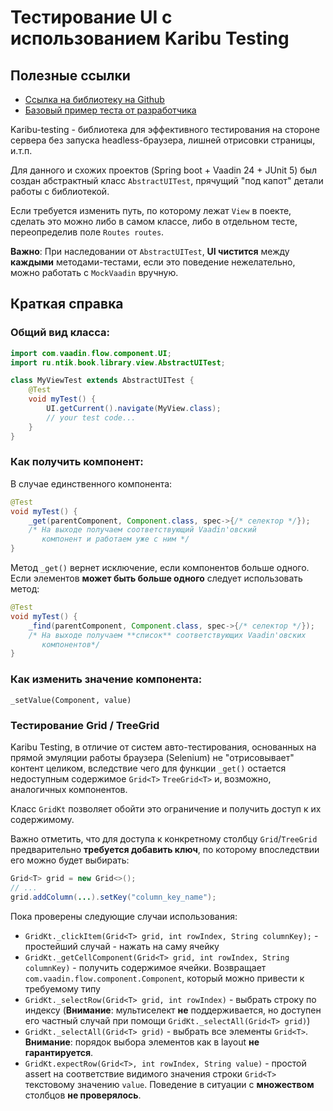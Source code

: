 # Тестирование UI с использованием Karibu Testing

## Полезные ссылки
- [Ссылка на библиотеку на Github](https://github.com/mvysny/karibu-testing)
- [Базовый пример теста от разработчика](https://github.com/mvysny/t-shirt-shop-example/blob/master/src/test/java/com/vaadin/tshirtshop/ApplicationTest.java)

Karibu-testing - библиотека для эффективного тестирования на стороне сервера
без запуска headless-браузера, лишней отрисовки страницы, и.т.п.

Для данного и схожих проектов (Spring boot + Vaadin 24 + JUnit 5)
был создан абстрактный класс `AbstractUITest`, прячущий "под капот" детали
работы с библиотекой.

Если требуется изменить путь, по которому лежат `View` в поекте, сделать это можно
либо в самом классе, либо в отдельном тесте, переопределив поле `Routes routes`. 

**Важно**: При наследовании от `AbstractUITest`, **UI чистится** между **каждыми** методами-тестами,
если это поведение нежелательно, можно работать с `MockVaadin` вручную.

## Краткая справка
### Общий вид класса:

```java
import com.vaadin.flow.component.UI;
import ru.ntik.book.library.view.AbstractUITest;

class MyViewTest extends AbstractUITest {
    @Test
    void myTest() {
        UI.getCurrent().navigate(MyView.class);
        // your test code...
    }
}
```

### Как получить компонент:
В случае единственного компонента:
```java
@Test
void myTest() {
    _get(parentComponent, Component.class, spec->{/* селектор */});
    /* На выходе получаем соответствующий Vaadin'овский
       компонент и работаем уже с ним */
}
```

Метод `_get()` вернет исключение, если компонентов больше одного.<br>
Если элементов **может быть больше одного** следует использовать метод:
```java
@Test
void myTest() {
    _find(parentComponent, Component.class, spec->{/* селектор */});
    /* На выходе получаем **список** соответствующих Vaadin'овских
       компонентов*/
}
```

### Как изменить значение компонента:

`_setValue(Component, value)`

### Тестирование Grid / TreeGrid
Karibu Testing, в отличие от систем авто-тестирования, основанных на прямой эмуляции работы браузера (Selenium)
не "отрисовывает" контент целиком, вследствие чего для функции `_get()` остается недоступным содержимое
`Grid<T>` `TreeGrid<T>` и, возможно, аналогичных компонентов.

Класс `GridKt` позволяет обойти это ограничение и получить доступ к их содержимому.

Важно отметить, что для доступа к конкретному столбцу `Grid`/`TreeGrid` предварительно
**требуется добавить ключ**, по которому впоследствии его можно будет выбирать:
```java
Grid<T> grid = new Grid<>();
// ...
grid.addColumn(...).setKey("column_key_name");
```

Пока проверены следующие случаи использования:
- `GridKt._clickItem(Grid<T> grid, int rowIndex, String columnKey);` - простейший случай - нажать на саму ячейку
- `GridKt._getCellComponent(Grid<T> grid, int rowIndex, String columnKey)` - получить содержимое ячейки. Возвращает `com.vaadin.flow.component.Component`, который можно привести к требуемому типу
- `GridKt._selectRow(Grid<T> grid, int rowIndex)` - выбрать строку по индексу (**Внимание**: мультиселект **не** поддерживается, но доступен его частный случай при помощи `GridKt._selectAll(Grid<T> grid)`)
- `GridKt._selectAll(Grid<T> grid)` - выбрать все элементы `Grid<T>`. **Внимание**: порядок выбора элементов как в layout **не гарантируется**.
- `GridKt.expectRow(Grid<T>, int rowIndex, String value)` - простой assert на соответствие видимого значения строки `Grid<T>` текстовому значению `value`. Поведение в ситуации с **множеством** столбцов **не проверялось**.